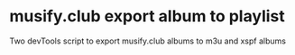 # musify.club export album to playlist

Two devTools script to export musify.club albums to m3u and xspf albums
